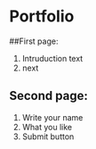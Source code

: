 # Portfolio

##First page:
1. Intruduction text
2. next

## Second page:
1. Write your name
2. What you like
3. Submit button